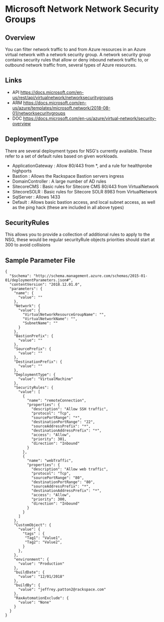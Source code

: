 # Microsoft Network Network Security Groups

## Overview
You can filter network traffic to and from Azure resources in an Azure virtual network with a network security group. A network security group contains security rules that allow or deny inbound network traffic to, or outbound network traffic from, several types of Azure resources.

## Links
- API https://docs.microsoft.com/en-us/rest/api/virtualnetwork/networksecuritygroups
- ARM https://docs.microsoft.com/en-us/azure/templates/microsoft.network/2018-08-01/networksecuritygroups
- DOC https://docs.microsoft.com/en-us/azure/virtual-network/security-overview

## DeploymentType
There are several deployment types for NSG's currently available. These refer to a set of default rules based on given workloads.
- ApplicationGateway : Allow 80/443 from *, and a rule for healthprobe highports
- Bastion : Allows the Rackspace Bastion servers ingress
- DomainController : A large number of AD rules
- SitecoreCMS : Basic rules for Sitecore CMS 80/443 from VirtualNetwork
- SitecoreSOLR : Basic rules for Sitecore SOLR 8983 from VirtualNetwork
- SqlServer : Allows 1433
- Default : Allows basic bastion access, and local subnet access, as well as the ping hack (these are included in all above types)

## SecurityRules
This allows you to provide a collection of additional rules to apply to the NSG, these would be regular securityRule objects priorities should start at 300 to avoid collisions

## Sample Parameter File
```
{
  "$schema": "http://schema.management.azure.com/schemas/2015-01-01/deploymentParameters.json#",
  "contentVersion": "2018.12.01.0",
  "parameters": {
    "name": {
      "value": ""
    },
    "Network": {
      "value": {
        "VirtualNetworkResourceGroupName": "",
        "VirtualNetworkName": "",
        "SubnetName": ""
      }
    },
    "BastionPrefix": {
      "value": ""
    },
    "SourcePrefix": {
      "value": ""
    },
    "DestinationPrefix": {
      "value": ""
    },
    "DeploymentType": {
      "value": "VirtualMachine"
    },
    "SecurityRules": {
      "value": [
        {
          "name": "remoteConnection",
          "properties": {
            "description": "Allow SSH traffic",
            "protocol": "Tcp",
            "sourcePortRange": "*",
            "destinationPortRange": "22",
            "sourceAddressPrefix": "*",
            "destinationAddressPrefix": "*",
            "access": "Allow",
            "priority": 301,
            "direction": "Inbound"
          }
        },
        {
          "name": "webTraffic",
          "properties": {
            "description": "Allow web traffic",
            "protocol": "Tcp",
            "sourcePortRange": "80",
            "destinationPortRange": "80",
            "sourceAddressPrefix": "*",
            "destinationAddressPrefix": "*",
            "access": "Allow",
            "priority": 300,
            "direction": "Inbound"
          }
        }
      ]
    },
    "CustomObject": {
      "value": {
        "tags" : {
         "Tag1": "Value1",
         "Tag2": "Value2",
        }
      },
    },
    "environment": {
      "value": "Production"
    },
    "buildDate": {
      "value": "12/01/2018"
    },
    "buildBy": {
      "value": "jeffrey.patton2@rackspace.com"
    },
    "RaxAutomationExclude": {
      "value": "None"
    }
  }
}
```